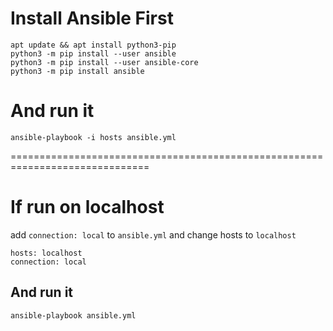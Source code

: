 # Install Ansible First

```
apt update && apt install python3-pip
python3 -m pip install --user ansible
python3 -m pip install --user ansible-core
python3 -m pip install ansible
```

# And run it
```
ansible-playbook -i hosts ansible.yml
```

==============================================================================

# If run on localhost
add `connection: local` to `ansible.yml` and change hosts to `localhost`
```
hosts: localhost
connection: local
```

## And run it
```
ansible-playbook ansible.yml
```
